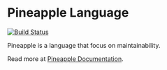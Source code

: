 # Pineapple Language

[![Build Status](https://travis-ci.org/wongjiahau/Pineapple.svg?branch=master)](https://travis-ci.org/wongjiahau/Pineapple)

Pineapple is a language that focus on maintainability.  

Read more at [Pineapple Documentation](https://wongjiahau.github.io/Pineapple/).
